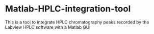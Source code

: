 # Matlab-HPLC-integration-tool
This is a tool to integrate HPLC chromatography peaks recorded by the Labview HPLC software with a Matlab GUI
